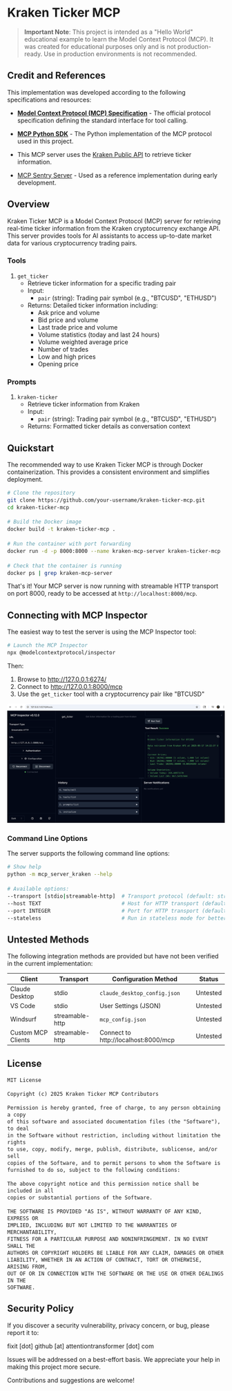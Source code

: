 # Kraken Ticker MCP

> **Important Note**: This project is intended as a "Hello World" educational example to learn the Model Context Protocol (MCP). It was created for educational purposes only and is not production-ready. Use in production environments is not recommended.

## Credit and References

This implementation was developed according to the following specifications and resources:

- [**Model Context Protocol (MCP) Specification**](https://github.com/modelcontextprotocol/protocol/) - The official protocol specification defining the standard interface for tool calling.

- [**MCP Python SDK**](https://github.com/modelcontextprotocol/python-sdk) - The Python implementation of the MCP protocol used in this project.

- This MCP server uses the [Kraken Public API](https://docs.kraken.com/api/docs/rest-api/get-ticker-information) to retrieve ticker information.

- [MCP Sentry Server](https://github.com/modelcontextprotocol/servers/tree/main/src/sentry) - Used as a reference implementation during early development.

## Overview

Kraken Ticker MCP is a Model Context Protocol (MCP) server for retrieving real-time ticker information from the Kraken cryptocurrency exchange API. This server provides tools for AI assistants to access up-to-date market data for various cryptocurrency trading pairs.

### Tools

1. `get_ticker`
   - Retrieve ticker information for a specific trading pair
   - Input:
     - `pair` (string): Trading pair symbol (e.g., "BTCUSD", "ETHUSD")
   - Returns: Detailed ticker information including:
     - Ask price and volume
     - Bid price and volume
     - Last trade price and volume
     - Volume statistics (today and last 24 hours)
     - Volume weighted average price
     - Number of trades
     - Low and high prices
     - Opening price

### Prompts

1. `kraken-ticker`
   - Retrieve ticker information from Kraken
   - Input:
     - `pair` (string): Trading pair symbol (e.g., "BTCUSD", "ETHUSD")
   - Returns: Formatted ticker details as conversation context

## Quickstart

The recommended way to use Kraken Ticker MCP is through Docker containerization. This provides a consistent environment and simplifies deployment.

```bash
# Clone the repository
git clone https://github.com/your-username/kraken-ticker-mcp.git
cd kraken-ticker-mcp

# Build the Docker image
docker build -t kraken-ticker-mcp .

# Run the container with port forwarding
docker run -d -p 8000:8000 --name kraken-mcp-server kraken-ticker-mcp

# Check that the container is running
docker ps | grep kraken-mcp-server
```

That's it! Your MCP server is now running with streamable HTTP transport on port 8000, ready to be accessed at `http://localhost:8000/mcp`.

## Connecting with MCP Inspector

The easiest way to test the server is using the MCP Inspector tool:

```bash
# Launch the MCP Inspector
npx @modelcontextprotocol/inspector
```

Then:
1. Browse to http://127.0.0.1:6274/
2. Connect to http://127.0.0.1:8000/mcp
3. Use the `get_ticker` tool with a cryptocurrency pair like "BTCUSD"

![MCP Inspector Connection](Inspector.png)

### Command Line Options

The server supports the following command line options:

```bash
# Show help
python -m mcp_server_kraken --help

# Available options:
--transport [stdio|streamable-http]  # Transport protocol (default: streamable-http)
--host TEXT                          # Host for HTTP transport (default: localhost)
--port INTEGER                       # Port for HTTP transport (default: 8000)
--stateless                          # Run in stateless mode for better scalability
```

## Untested Methods

The following integration methods are provided but have not been verified in the current implementation:

| Client | Transport | Configuration Method | Status |
|--------|-----------|----------------------|--------|
| Claude Desktop | stdio | `claude_desktop_config.json` | Untested |
| VS Code | stdio | User Settings (JSON) | Untested |
| Windsurf | streamable-http | `mcp_config.json` | Untested |
| Custom MCP Clients | streamable-http | Connect to http://localhost:8000/mcp | Untested |

## License

```
MIT License

Copyright (c) 2025 Kraken Ticker MCP Contributors

Permission is hereby granted, free of charge, to any person obtaining a copy
of this software and associated documentation files (the "Software"), to deal
in the Software without restriction, including without limitation the rights
to use, copy, modify, merge, publish, distribute, sublicense, and/or sell
copies of the Software, and to permit persons to whom the Software is
furnished to do so, subject to the following conditions:

The above copyright notice and this permission notice shall be included in all
copies or substantial portions of the Software.

THE SOFTWARE IS PROVIDED "AS IS", WITHOUT WARRANTY OF ANY KIND, EXPRESS OR
IMPLIED, INCLUDING BUT NOT LIMITED TO THE WARRANTIES OF MERCHANTABILITY,
FITNESS FOR A PARTICULAR PURPOSE AND NONINFRINGEMENT. IN NO EVENT SHALL THE
AUTHORS OR COPYRIGHT HOLDERS BE LIABLE FOR ANY CLAIM, DAMAGES OR OTHER
LIABILITY, WHETHER IN AN ACTION OF CONTRACT, TORT OR OTHERWISE, ARISING FROM,
OUT OF OR IN CONNECTION WITH THE SOFTWARE OR THE USE OR OTHER DEALINGS IN THE
SOFTWARE.
```

## Security Policy

If you discover a security vulnerability, privacy concern, or bug, please report it to:

fixit [dot] github [at] attentiontransformer [dot] com

Issues will be addressed on a best-effort basis. We appreciate your help in making this project more secure.

Contributions and suggestions are welcome!
